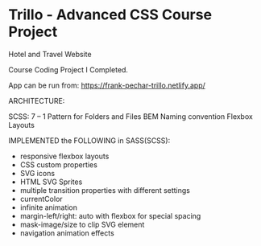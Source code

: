 # Trillo - Advanced CSS Course Project

Hotel and Travel Website

Course Coding Project I Completed.

App can be run from: https://frank-pechar-trillo.netlify.app/

ARCHITECTURE:
 
SCSS: 7 – 1 Pattern for Folders and Files
BEM Naming convention 
Flexbox Layouts 

IMPLEMENTED the FOLLOWING in SASS(SCSS):

- responsive flexbox layouts
- CSS custom properties
- SVG icons
- HTML SVG Sprites
- multiple transition properties with different settings 
- currentColor
- infinite animation
- margin-left/right: auto with flexbox for special spacing 
- mask-image/size to clip SVG element
- navigation animation effects  
